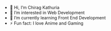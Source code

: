 - 👋 Hi, I’m Chirag Kathuria
- 👀 I’m interested in Web Development
- 🌱 I’m currently learning Front End Development
- ⚡ Fun fact: I love Anime and Gaming

<!---
ChiragK7/ChiragK7 is a ✨ special ✨ repository because its `README.md` (this file) appears on your GitHub profile.
You can click the Preview link to take a look at your changes.
--->
